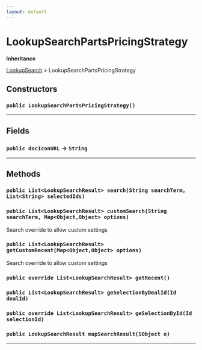 ```yaml
---
layout: default
---
```

# LookupSearchPartsPricingStrategy

**Inheritance**

[LookupSearch](./LookupSearch.md)
 &gt; 
LookupSearchPartsPricingStrategy

## Constructors
### `public LookupSearchPartsPricingStrategy()`
---
## Fields

### `public docIconURL` → `String`


---
## Methods
### `public List<LookupSearchResult> search(String searchTerm, List<String> selectedIds)`
### `public List<LookupSearchResult> customSearch(String searchTerm, Map<Object,Object> options)`

Search override to allow custom settings

### `public List<LookupSearchResult> getCustomRecent(Map<Object,Object> options)`

Search override to allow custom settings

### `public override List<LookupSearchResult> getRecent()`
### `public List<LookupSearchResult> geSelectionByDealId(Id dealId)`
### `public override List<LookupSearchResult> geSelectionById(Id selectionId)`
### `public LookupSearchResult mapSearchResult(SObject o)`
---
